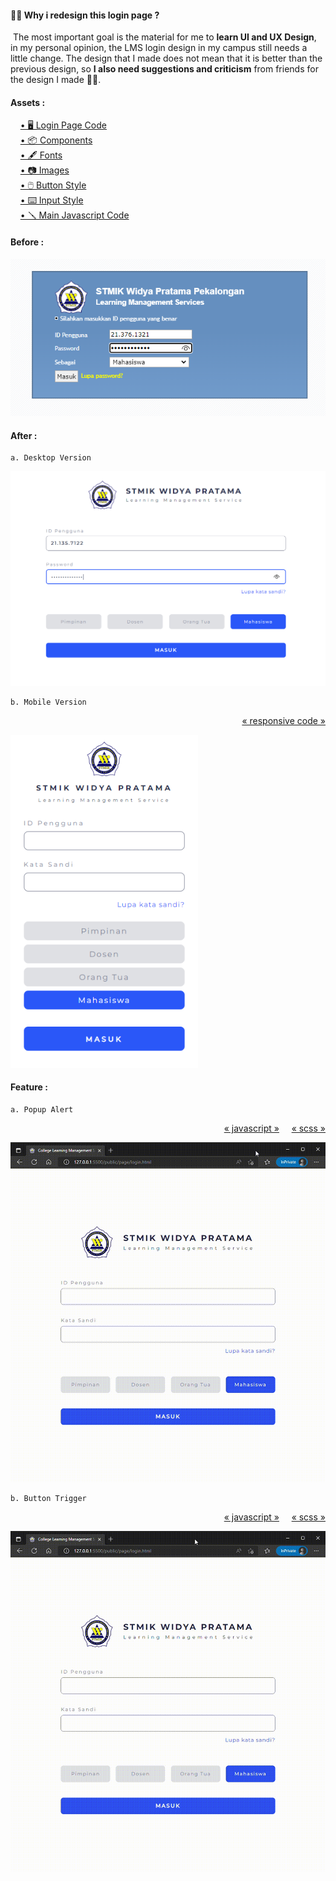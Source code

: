 <h4>💁‍♂️ Why i redesign this login page ?</h4>

<p>
    &nbsp;The most important goal is the material for me to <b>learn UI and UX Design</b>, in my personal opinion, the LMS login design in my campus still needs a little change. The design that I made does not mean that it is better than the previous design, so <b>I also need suggestions and criticism</b> from friends for the design I made 🙇‍♂️.
</p>

<h4>Assets :</h4>
&nbsp;&nbsp;&nbsp; <a href="./public/page/login.php">• 🖥️ Login Page Code</a> <br>
&nbsp;&nbsp;&nbsp; <a href="./app/php/component.php">• 📦 Components</a> <br>
&nbsp;&nbsp;&nbsp; <a href="./app/fonts">• 🖋️ Fonts</a> <br>
&nbsp;&nbsp;&nbsp; <a href="./app/images">• 📷 Images</a> <br>
&nbsp;&nbsp;&nbsp; <a href="./public/scss/component/_button_style.scss">• 🖱️ Button Style</a> <br>
&nbsp;&nbsp;&nbsp; <a href="./public/scss/component/_input_style.scss">• ⌨️  Input Style</a> <br>
&nbsp;&nbsp;&nbsp; <a href="./app/php/component.php">• 🪛 Main Javascript Code</a> <br>

<h4>Before :</h4>

<img src="app/images/ss-before.png" width="600px"></img>

<h4>After :</h4>

    a. Desktop Version

<img src="./app/images/ss-after-desktop.png" width="600px"></img>

    b. Mobile Version

<p align="end">
    <a href="./public/scss/_responsive_design.scss">« responsive code »</a>
</p>

<img src="./app/images/ss-after-mobile.png" width="300px"></img>

<h4>Feature :</h4>

    a. Popup Alert

<p align="end">
    <a href="./public/js/class/PopupAlert.js">« javascript »</a> 
    &nbsp;&nbsp;&nbsp;
    <a href="./public/scss/component/_popup_alert.scss">« scss »</a>
</p>

<img src="./app/videos/alert.gif" width="600px"></img>

    b. Button Trigger

<p align="end">
    <a href="./public/js/class/ButtonTrigger.js">« javascript »</a> 
    &nbsp;&nbsp;&nbsp;
    <a href="./public/scss/component/_button_style.scss">« scss »</a>
</p>

<img src="./app/videos/button.gif" width="600px"></img>
